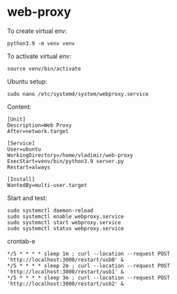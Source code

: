 # web-proxy

To create virtual env:
```
python3.9 -m venv venv
```

To activate virtual env:
```
source venv/bin/activate
```

Ubuntu setup:
```shell
sudo nano /etc/systemd/system/webproxy.service
```

Content:
```shell
[Unit]
Description=Web Proxy
After=network.target

[Service]
User=ubuntu
WorkingDirectory=/home/vladimir/web-proxy
ExecStart=venv/bin/python3.9 server.py
Restart=always

[Install]
WantedBy=multi-user.target
```

Start and test:
```shell
sudo systemctl daemon-reload
sudo systemctl enable webproxy.service
sudo systemctl start webproxy.service
sudo systemctl status webproxy.service
```

crontab-e
```shell
*/5 * * * * sleep 1m ; curl --location --request POST 'http://localhost:3000/restart/usb0' &
*/5 * * * * sleep 2m ; curl --location --request POST 'http://localhost:3000/restart/usb1' &
*/5 * * * * sleep 3m ; curl --location --request POST 'http://localhost:3000/restart/usb2' &
```